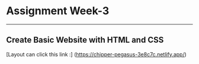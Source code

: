 # Assignment Week-3
---
## Create Basic Website with HTML and CSS

[Layout can click this link :] (https://chipper-pegasus-3e8c7c.netlify.app/)
